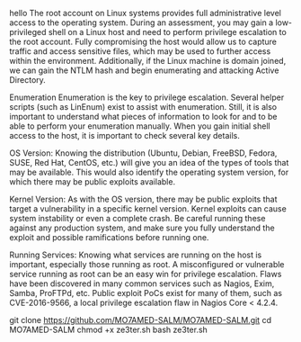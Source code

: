 hello
The root account on Linux systems provides full administrative level access to the operating system.
During an assessment, you may gain a low-privileged shell on a Linux host and need to perform privilege
escalation to the root account. Fully compromising the host would allow us to capture traffic and access
sensitive files, which may be used to further access within the environment. Additionally, if the Linux
machine is domain joined, we can gain the NTLM hash and begin enumerating and attacking Active Directory.

Enumeration
Enumeration is the key to privilege escalation. Several helper scripts (such as LinEnum) exist to assist 
with enumeration. Still, it is also important to understand what pieces of information to look for and to 
be able to perform your enumeration manually. When you gain initial shell access to the host, it is important 
to check several key details.

OS Version: Knowing the distribution (Ubuntu, Debian, FreeBSD, Fedora, SUSE, Red Hat, CentOS, etc.) will give 
you an idea of the types of tools that may be available. This would also identify the operating system version, 
for which there may be public exploits available.

Kernel Version: As with the OS version, there may be public exploits that target a vulnerability in a specific 
kernel version. Kernel exploits can cause system instability or even a complete crash. Be careful running these 
against any production system, and make sure you fully understand the exploit and possible ramifications before 
running one.

Running Services: Knowing what services are running on the host is important, especially those running as root. 
A misconfigured or vulnerable service running as root can be an easy win for privilege escalation. Flaws have 
been discovered in many common services such as Nagios, Exim, Samba, ProFTPd, etc. Public exploit PoCs exist 
for many of them, such as CVE-2016-9566, a local privilege escalation flaw in Nagios Core < 4.2.4.

git clone https://github.com/MO7AMED-SALM/MO7AMED-SALM.git
cd MO7AMED-SALM
chmod +x ze3ter.sh
bash ze3ter.sh
